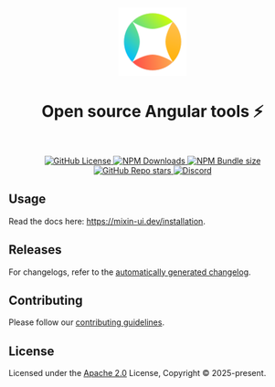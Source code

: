 <div align="center">
  <a href="https://mixin-ui.dev" target="_blank" rel="noopener noreferrer">
    <img width="120" src="./mixin.svg" alt="Mixin logo">
  </a>
</div>

<h1 align="center">Open source Angular tools ⚡️</h1>

<br />

<p align="center">
  <a href="https://mixin-ui.dev/">
    <img alt="GitHub License" src="https://img.shields.io/github/license/angular/angular">
  </a>

  <a href="https://mixin-ui.dev/">
    <img alt="NPM Downloads" src="https://img.shields.io/npm/dw/angular?color=36BC1B">
  </a>
  
  <a href="https://mixin-ui.dev/">
    <img alt="NPM Bundle size" src="https://img.shields.io/bundlephobia/minzip/angular">
  </a>

  <a href="https://mixin-ui.dev/">
    <img alt="GitHub Repo stars" src="https://img.shields.io/github/stars/angular/angular?style=flat&color=FE6A49">
  </a>

  <a href="https://discord.gg/angular">
    <img alt="Discord" src="https://img.shields.io/discord/660863154703695893.svg?label=&logo=discord&logoColor=ffffff&color=7389D8&labelColor=6A7EC2" />
  </a>
</p>

## Usage

Read the docs here: <a href="https://mixin-ui.dev/installation" rel="noopener noreferrer">https://mixin-ui.dev/installation</a>.

## Releases

For changelogs, refer to the [automatically generated changelog](/CHANGELOG.md).

## Contributing

Please follow our [contributing guidelines](/CONTRIBUTING.md).

## License

Licensed under the [Apache 2.0](/LICENSE) License, Copyright © 2025-present.
